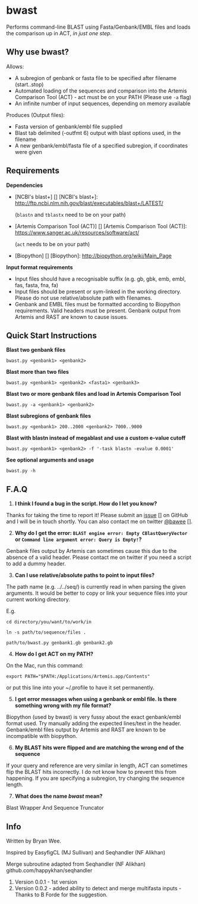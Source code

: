 # bwast
Performs command-line BLAST using Fasta/Genbank/EMBL files and loads the comparison up in ACT, *in just one step*.


Why use **bwast**?
-------------------

Allows:

* A subregion of genbank or fasta file to be specified after filename (start..stop)
* Automated loading of the sequences and comparison into the Artemis Comparison Tool (ACT) - act must be on your PATH (Please use ``-a`` flag)
* An infinite number of input sequences, depending on memory available

Produces (Output files):

* Fasta version of genbank/embl file supplied
* Blast tab delimited (-outfmt 6) output with blast options used, in the filename
* A new genbank/embl/fasta file of a specified subregion, if coordinates were given


Requirements
-----------------

**Dependencies**

* [NCBI's blast+] []
[NCBI's blast+]: http://ftp.ncbi.nlm.nih.gov/blast/executables/blast+/LATEST/

    (``blastn`` and ``tblastx`` need to be on your path)

* [Artemis Comparison Tool (ACT)] []
[Artemis Comparison Tool (ACT)]: https://www.sanger.ac.uk/resources/software/act/
 
    (``act`` needs to be on your path)

* [Biopython] []
[Biopython]: http://biopython.org/wiki/Main_Page

**Input format requirements**

* Input files should have a recognisable suffix (e.g. gb, gbk, emb, embl, fas, fasta, fna, fa)
* Input files should be present or sym-linked in the working directory. Please do not use relative/absolute path with filenames.
* Genbank and EMBL files must be formatted according to Biopython requirements. Valid headers must be present. Genbank output from Artemis and RAST are known to cause issues. 


Quick Start Instructions
--------------------------

**Blast two genbank files**

``bwast.py <genbank1> <genbank2>``

**Blast more than two files**

``bwast.py <genbank1> <genbank2> <fasta1> <genbank3>``

**Blast two or more genbank files and load in Artemis Comparison Tool**

``bwast.py -a <genbank1> <genbank2>``

**Blast subregions of genbank files**

``bwast.py <genbank1> 200..2000 <genbank2> 7000..9000``

**Blast with blastn instead of megablast and use a custom e-value cutoff**

``bwast.py <genbank1> <genbank2> -f '-task blastn -evalue 0.0001'``

**See optional arguments and usage**

``bwast.py -h``


F.A.Q
----------------

1. **I think I found a bug in the script. How do I let you know?**

  Thanks for taking the time to report it! Please submit an [issue] [] on GitHub and I will be in touch shortly. You can also contact me on twitter [@bawee] [].

  [issue]: https://github.com/bawee/bwast/issues
  [@bawee]: https://twitter.com/bawee

2. **Why do I get the error: ``BLAST engine error: Empty CBlastQueryVector`` or ``Command line argument error: Query is Empty!``?**

  Genbank files output by Artemis can sometimes cause this due to the absence of a valid header. Please contact me on twitter if you need a script to add a dummy header.


3. **Can I use relative/absolute paths to point to input files?**

  The path name (e.g. ../../seq/) is currently read in when parsing the given arguments. It would be better to copy or link your sequence files into your current working directory.

  E.g. 

  ```
cd directory/you/want/to/work/in

ln -s path/to/sequence/files .

path/to/bwast.py genbank1.gb genbank2.gb
```

4. **How do I get ACT on my PATH?**

  On the Mac, run this command: 

  ```
export PATH="$PATH:/Applications/Artemis.app/Contents"
```

  or put this line into your ~/.profile to have it set permanently.


5. **I get error messages when using a genbank or embl file. Is there something wrong with my file format?**

  Biopython (used by bwast) is very fussy about the exact genbank/embl format used. Try manually adding the expected lines/text in the header. Genbank/embl files output by Artemis and RAST are known to be incompatible with biopython.


6. **My BLAST hits were flipped and are matching the wrong end of the sequence**

  If your query and reference are very similar in length, ACT can sometimes flip the BLAST hits incorrectly. I do not know how to prevent this from happening. If you are specifying a subregion, try changing the sequence length.


7. **What does the name *bwast* mean?**

  Blast Wrapper And Sequence Truncator 


Info
-----------
Written by Bryan Wee.

Inspired by EasyfigCL (MJ Sullivan) and Seqhandler (NF Alikhan)

Merge subroutine adapted from Seqhandler (NF Alikhan) github.com/happykhan/seqhandler

1. Version 0.0.1 - 1st version
2. Version 0.0.2 - added ability to detect and merge multifasta inputs - Thanks to B Forde for the suggestion.
